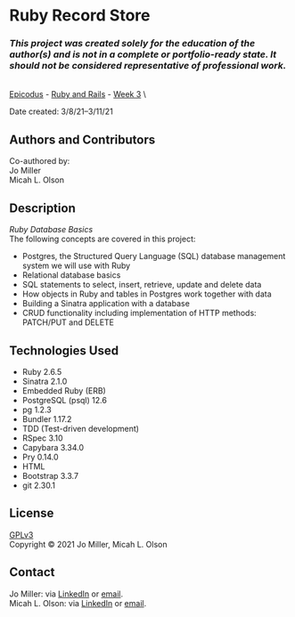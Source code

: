 # Ruby Record Store

### _This project was created solely for the education of the author(s) and is not in a complete or portfolio-ready state. It should not be considered representative of professional work._  
  
\
[Epicodus](https://www.epicodus.com/) - [Ruby and Rails](https://www.learnhowtoprogram.com/ruby-and-rails/) - [Week 3](https://www.learnhowtoprogram.com/ruby-and-rails/ruby-database-basics)
\
  
Date created: 3/8/21–3/11/21

## Authors and Contributors
Co-authored by:  
Jo Miller  
Micah L. Olson  

## Description
_Ruby Database Basics_  
The following concepts are covered in this project:  
* Postgres, the Structured Query Language (SQL) database management system we will use with Ruby
* Relational database basics
* SQL statements to select, insert, retrieve, update and delete data
* How objects in Ruby and tables in Postgres work together with data
* Building a Sinatra application with a database
* CRUD functionality including implementation of HTTP methods: PATCH/PUT and DELETE

## Technologies Used
* Ruby 2.6.5
* Sinatra 2.1.0
* Embedded Ruby (ERB)
* PostgreSQL (psql) 12.6
* pg 1.2.3
* Bundler 1.17.2
* TDD (Test-driven development)
* RSpec 3.10
* Capybara 3.34.0
* Pry 0.14.0
* HTML
* Bootstrap 3.3.7
* git 2.30.1

## License
[GPLv3](https://choosealicense.com/licenses/gpl-3.0/)\
Copyright &copy; 2021 Jo Miller, Micah L. Olson

## Contact
Jo Miller: via <a href="https://www.linkedin.com/in/jomillerde/" target="_blank">LinkedIn</a> or <a href="mailto:joannadawnmiller@gmail.com" target="_blank">email</a>.  
Micah L. Olson: via <a href="https://www.linkedin.com/in/micah-lewis-olson/" target="_blank">LinkedIn</a> or <a href="mailto:micah.olson@protonmail.com" target="_blank">email</a>.